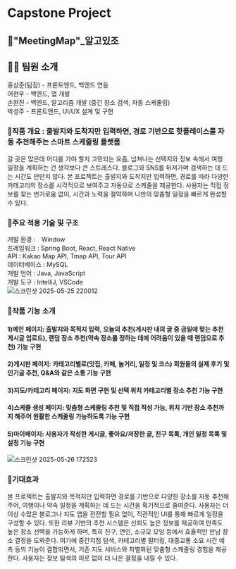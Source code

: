 # Capstone Project  
## 📌"MeetingMap"_알고있조  
## 🧑‍💻 팀원 소개
홍상준(팀장) - 프론트엔드, 백엔드 연동  
어현우 - 백엔드, 앱 개발  
손완진 - 백엔드, 알고리즘 개발 (중간 장소 검색, 자동 스케줄링)  
박성주 - 프론트엔드, UI/UX 설계 및 구현  

### 📌작품 개요 : 출발지와 도착지만 입력하면, 경로 기반으로 핫플레이스를 자동 추천해주는 스마트 스케줄링 플랫폼  
갈 곳은 많은데 어디를 가야 할지 고민되는 요즘, 넘쳐나는 선택지와 정보 속에서 여행 일정을 계획하는 건 생각보다 큰 스트레스다. 블로그와 SNS를 뒤져가며 검색하는 데 드는 시간도 만만치 않다. 본 프로젝트는 출발지와 도착지만 입력하면, 경로를 따라 다양한 카테고리의 장소를 시각적으로 보여주고 자동으로 스케줄을 제공한다. 사용자는 직접 정보를 찾는 번거로움 없이, 시간과 노력을 절약하며 나만의 맞춤형 일정을 빠르게 완성할 수 있다.

### 📌주요 적용 기술 및 구조  
개발 환경 :　Window  
프레임워크 : Spring Boot, React, React Native  
API : Kakao Map API, Tmap API, Tour API  
데이터베이스 : MySQL  
개발 언어 : Java, JavaScript  
개발 도구 : IntelliJ, VSCode  
![스크린샷 2025-05-25 220012](https://github.com/user-attachments/assets/38090353-a309-43e5-90cf-3b228ef27cd7)  


### 📌작품 기능 소개  
#### 1)메인 페이지: 출발지와 목적지 입력, 오늘의 추천(게시판 내의 글 중 금일에 맞는 추천 게시글 업로드), 랜덤 장소 추천(약속 장소를 정하는 데에 어려움이 있을 때 랜덤으로 추천) 기능 구현  
#### 2)게시판 페이지: 카테고리별로(맛집, 카페, 놀거리, 일정 및 코스) 회원들의 실제 후기 및 인기글 추천, Q&A와 같은 소통 기능 구현  
#### 3)지도/카테고리 페이지: 지도 화면 구현 및 선택 위치 카테고리별 장소 추천 기능 구현    
#### 4)스케줄 생성 페이지: 맞춤형 스케줄링 추천 및 직접 작성 가능, 위치 기반 장소 추천까지 해주어 원활한 스케줄링 가능하도록 기능 구현
#### 5)마이페이지: 사용자가 작성한 게시글, 좋아요/저장한 글, 친구 목록, 개인 일정 목록 및 설정 기능 구현  
![스크린샷 2025-05-26 172523](https://github.com/user-attachments/assets/b8eb7d67-cbe4-497d-b981-fbcf17755f75)  

### 📌기대효과  
본 프로젝트는 출발지와 목적지만 입력하면 경로를 기반으로 다양한 장소를 자동 추천해주어, 여행이나 약속 일정을 계획하는 데 드는 시간을 획기적으로 줄여준다. 사용자는 더 이상 수많은 블로그나 지도 앱을 전전할 필요 없이, 직관적인 UI를 통해 빠르게 일정을 구성할 수 있다. 또한 리뷰 기반의 추천 시스템은 신뢰도 높은 정보를 제공하여 만족도 높은 장소 선택을 가능하게 하며, 특히 친구, 연인, 소규모 모임 등에서 효율적인 만남 장소 결정을 도와준다. 여기에 중간지점 탐색, 카테고리별 필터링, 대중교통 소요 시간 예측 등의 기능이 결합되면서, 기존 지도 서비스와 차별화된 맞춤형 스케줄링 경험을 제공한다. 사용자는 정보 탐색의 피로 없이 더 나은 결정을 내릴 수 있다.
